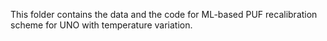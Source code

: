 This folder contains the data and the code for ML-based PUF recalibration scheme for UNO with temperature variation.
